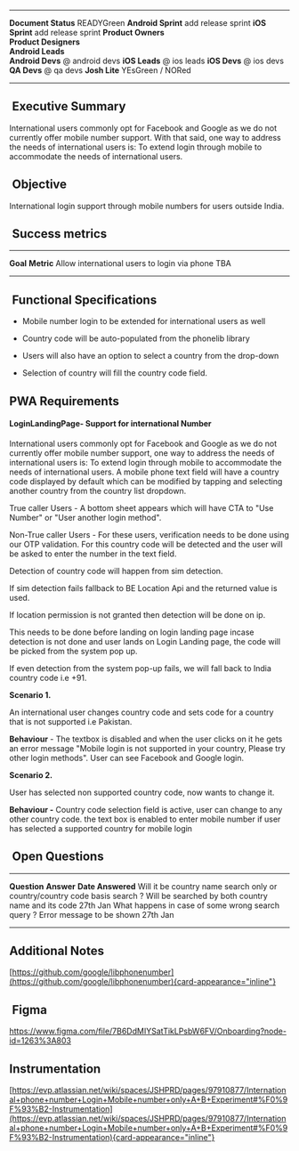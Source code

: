   ----------------------- --------------------
  **Document Status**     READYGreen
  **Android Sprint**      add release sprint
  **iOS Sprint**          add release sprint
  **Product Owners**      
  **Product Designers**   
  **Android Leads**       
  **Android Devs**        @ android devs
  **iOS Leads**           @ ios leads
  **iOS Devs**            @ ios devs
  **QA Devs**             @ qa devs
  **Josh Lite**           YEsGreen / NORed
  ----------------------- --------------------

##  Executive Summary

International users commonly opt for Facebook and Google as we do not
currently offer mobile number support. With that said, one way to
address the needs of international users is: To extend login through
mobile to accommodate the needs of international users.

##  Objective

International login support through mobile numbers for users outside
India.

##  Success metrics

  ---------------------------------------------- ------------
  **Goal**                                       **Metric**
  Allow international users to login via phone   TBA
                                                 
  ---------------------------------------------- ------------

##  Functional Specifications

- Mobile number login to be extended for international users as well

- Country code will be auto-populated from the phonelib library

- Users will also have an option to select a country from the drop-down

- Selection of country will fill the country code field.

## PWA Requirements

#### LoginLandingPage- Support for international Number

International users commonly opt for Facebook and Google as we do not
currently offer mobile number support, one way to address the needs of
international users is: To extend login through mobile to accommodate
the needs of international users. A mobile phone text field will have a
country code displayed by default which can be modified by tapping and
selecting another country from the country list dropdown.

True caller Users - A bottom sheet appears which will have CTA to "Use
Number" or "User another login method".

Non-True caller Users - For these users, verification needs to be done
using our OTP validation. For this country code will be detected and the
user will be asked to enter the number in the text field.

Detection of country code will happen from sim detection.

If sim detection fails fallback to BE Location Api and the returned
value is used.

If location permission is not granted then detection will be done on ip.

This needs to be done before landing on login landing page incase
detection is not done and user lands on Login Landing page, the code
will be picked from the system pop up.

If even detection from the system pop-up fails, we will fall back to
India country code i.e +91.

**Scenario 1.**

An international user changes country code and sets code for a country
that is not supported i.e Pakistan.

**Behaviour** - The textbox is disabled and when the user clicks on it
he gets an error message "Mobile login is not supported in your country,
Please try other login methods". User can see Facebook and Google login.

**Scenario 2.**

User has selected non supported country code, now wants to change it.

**Behaviour -** Country code selection field is active, user can change
to any other country code. the text box is enabled to enter mobile
number if user has selected a supported country for mobile login

##  Open Questions

  ---------------------------------------------------------------------------- ---------------------------------------------------- -------------------
  **Question**                                                                 **Answer**                                           **Date Answered**
  Will it be country name search only or country/country code basis search ?   Will be searched by both country name and its code   27th Jan
  What happens in case of some wrong search query ?                            Error message to be shown                            27th Jan
  ---------------------------------------------------------------------------- ---------------------------------------------------- -------------------

## Additional Notes

[https://github.com/google/libphonenumber](https://github.com/google/libphonenumber){card-appearance="inline"}

##  Figma

https://www.figma.com/file/7B6DdMIYSatTikLPsbW6FV/Onboarding?node-id=1263%3A803

## Instrumentation

[https://evp.atlassian.net/wiki/spaces/JSHPRD/pages/97910877/International+phone+number+Login+Mobile+number+only+A+B+Experiment#%F0%9F%93%B2-Instrumentation](https://evp.atlassian.net/wiki/spaces/JSHPRD/pages/97910877/International+phone+number+Login+Mobile+number+only+A+B+Experiment#%F0%9F%93%B2-Instrumentation){card-appearance="inline"}
